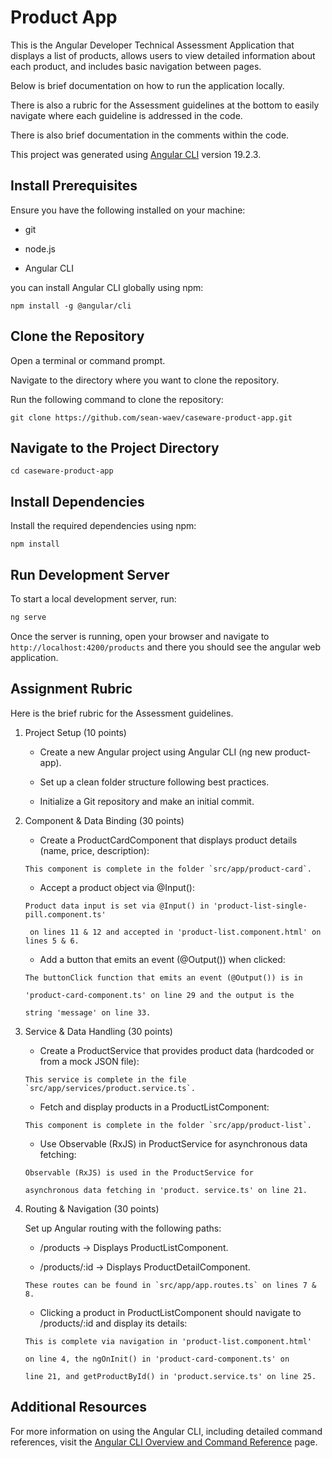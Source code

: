 # Product App

This is the Angular Developer Technical Assessment Application that displays a list of products, allows users to view detailed information about each product, and includes basic navigation between pages.

Below is brief documentation on how to run the application locally.

There is also a rubric for the Assessment guidelines at the bottom to easily navigate where each guideline is addressed in the code.

There is also brief documentation in the comments within the code.

This project was generated using [Angular CLI](https://github.com/angular/angular-cli) version 19.2.3.

## Install Prerequisites

Ensure you have the following installed on your machine:

- git

- node.js

- Angular CLI
  
you can install Angular CLI globally using npm:

```
npm install -g @angular/cli
```


## Clone the Repository

Open a terminal or command prompt.

Navigate to the directory where you want to clone the repository.

Run the following command to clone the repository:

```
git clone https://github.com/sean-waev/caseware-product-app.git
```

## Navigate to the Project Directory

```
cd caseware-product-app
```

## Install Dependencies

Install the required dependencies using npm:

```
npm install
```

## Run Development Server

To start a local development server, run:

```bash
ng serve
```

Once the server is running, open your browser and navigate to `http://localhost:4200/products` and there you should see the angular web application.

## Assignment Rubric

Here is the brief rubric for the Assessment guidelines.

1. Project Setup (10 points)

    - Create a new Angular project using Angular CLI (ng new product-app).

    - Set up a clean folder structure following best practices.

    - Initialize a Git repository and make an initial commit.

2. Component & Data Binding (30 points)

    - Create a ProductCardComponent that displays product details (name, price, description):
    ```
    This component is complete in the folder `src/app/product-card`.
    ```
    - Accept a product object via @Input():
    ```
    Product data input is set via @Input() in 'product-list-single-pill.component.ts'
    
     on lines 11 & 12 and accepted in 'product-list.component.html' on lines 5 & 6.
    ```

    - Add a button that emits an event (@Output()) when clicked:
    ```
    The buttonClick function that emits an event (@Output()) is in 
    
    'product-card-component.ts' on line 29 and the output is the 
    
    string 'message' on line 33.
    ```

3. Service & Data Handling (30 points)

    - Create a ProductService that provides product data (hardcoded or from a mock JSON file):
    ```
    This service is complete in the file `src/app/services/product.service.ts`.
    ```

    - Fetch and display products in a ProductListComponent:
    ```
    This component is complete in the folder `src/app/product-list`.
    ```

    - Use Observable (RxJS) in ProductService for asynchronous data fetching:

    ```
    Observable (RxJS) is used in the ProductService for 
    
    asynchronous data fetching in 'product. service.ts' on line 21.
    ```

4. Routing & Navigation (30 points)

    Set up Angular routing with the following paths:

    - /products → Displays ProductListComponent.

    - /products/:id → Displays ProductDetailComponent.
    
    ```
    These routes can be found in `src/app/app.routes.ts` on lines 7 & 8.
    ```

    - Clicking a product in ProductListComponent should navigate to /products/:id and display its details:

    ```
    This is complete via navigation in 'product-list.component.html' 
    
    on line 4, the ngOnInit() in 'product-card-component.ts' on 
    
    line 21, and getProductById() in 'product.service.ts' on line 25.
    ```

## Additional Resources

For more information on using the Angular CLI, including detailed command references, visit the [Angular CLI Overview and Command Reference](https://angular.dev/tools/cli) page.
